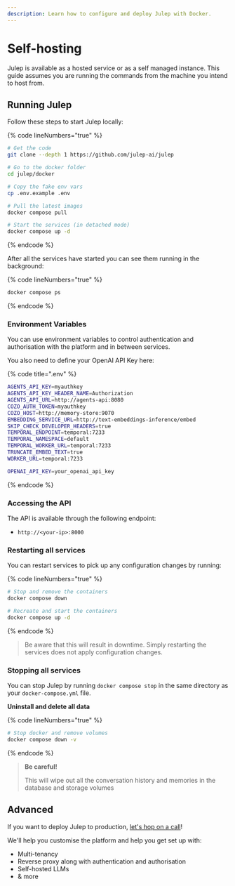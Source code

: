 ```yaml
---
description: Learn how to configure and deploy Julep with Docker.
---
```


# Self-hosting

Julep is available as a hosted service or as a self managed instance.  This guide assumes you are running the commands from the machine you intend to host from.

## Running Julep

Follow these steps to start Julep locally:

{% code lineNumbers="true" %}
```bash
# Get the code
git clone --depth 1 https://github.com/julep-ai/julep

# Go to the docker folder
cd julep/docker

# Copy the fake env vars
cp .env.example .env

# Pull the latest images
docker compose pull

# Start the services (in detached mode)
docker compose up -d
```
{% endcode %}

After all the services have started you can see them running in the background:

{% code lineNumbers="true" %}
```bash
docker compose ps
```
{% endcode %}

### Environment Variables

You can use environment variables to control authentication and authorisation with the platform and in between services.

You also need to define your OpenAI API Key here:

{% code title=".env" %}
```sh
AGENTS_API_KEY=myauthkey
AGENTS_API_KEY_HEADER_NAME=Authorization
AGENTS_API_URL=http://agents-api:8080
COZO_AUTH_TOKEN=myauthkey
COZO_HOST=http://memory-store:9070
EMBEDDING_SERVICE_URL=http://text-embeddings-inference/embed
SKIP_CHECK_DEVELOPER_HEADERS=true
TEMPORAL_ENDPOINT=temporal:7233
TEMPORAL_NAMESPACE=default
TEMPORAL_WORKER_URL=temporal:7233
TRUNCATE_EMBED_TEXT=true
WORKER_URL=temporal:7233

OPENAI_API_KEY=your_openai_api_key
```
{% endcode %}

### Accessing the API

The API is available through the following endpoint:

* `http://<your-ip>:8000`

### Restarting all services

You can restart services to pick up any configuration changes by running:

{% code lineNumbers="true" %}
```bash
# Stop and remove the containers
docker compose down

# Recreate and start the containers
docker compose up -d
```
{% endcode %}

> Be aware that this will result in downtime. Simply restarting the services does not apply configuration changes.

### Stopping all services

You can stop Julep by running `docker compose stop` in the same directory as your `docker-compose.yml` file.

**Uninstall and delete all data**

{% code lineNumbers="true" %}
```bash
# Stop docker and remove volumes
docker compose down -v
```
{% endcode %}

> **Be careful!**
>
> This will wipe out all the conversation history and memories in the database and storage volumes

## Advanced

If you want to deploy Julep to production, [let's hop on a call](https://calendly.com/diwank-julep/45min)!

We'll help you customise the platform and help you get set up with:

* Multi-tenancy
* Reverse proxy along with authentication and authorisation
* Self-hosted LLMs
* & more



